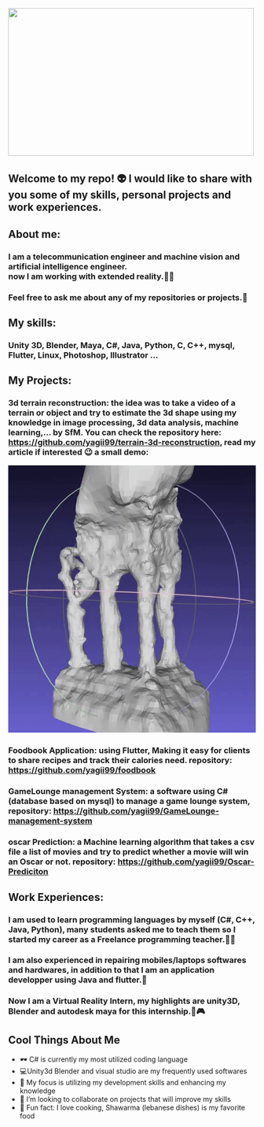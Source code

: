 <img src="https://media.giphy.com/media/MeJgB3yMMwIaHmKD4z/giphy.gif" width="500" height="300" />

## Welcome to my repo! 👽  I would like to share with you some of my skills, personal projects and work experiences.

## About me:
### I am a telecommunication engineer and machine vision and artificial intelligence engineer. <br/> now I am working with extended reality.👨‍💻
### Feel free to ask me about any of my repositories or projects.💬

## My skills:
### Unity 3D, Blender, Maya, C#, Java, Python, C, C++, mysql, Flutter, Linux, Photoshop, Illustrator ...

## My Projects:
### 3d terrain reconstruction: the idea was to take a video of a terrain or object and try to estimate the 3d shape using my knowledge in image processing, 3d data analysis, machine learning,... by SfM. You can check the repository here: https://github.com/yagii99/terrain-3d-reconstruction, read my article if interested 😉 a small demo: 
<img src="https://github.com/yagii99/yagii99/blob/main/assets/reconstruction.gif" />

### Foodbook Application: using Flutter, Making it easy for clients to share recipes and track their calories need. repository: https://github.com/yagii99/foodbook

### GameLounge management System: a software using C# (database based on mysql) to manage a game lounge system, repository: https://github.com/yagii99/GameLounge-management-system
### oscar Prediction: a Machine learning algorithm that takes a csv file a list of movies and try to predict whether a movie will win an Oscar or not. repository: https://github.com/yagii99/Oscar-Prediciton

## Work Experiences:
### I am used to learn programming languages by myself (C#, C++, Java, Python), many students asked me to teach them so I started my career as a **Freelance programming teacher**.👨‍💻
### I am also experienced in **repairing mobiles/laptops softwares and hardwares**, in addition to that I am an **application developper using Java and flutter**.📱
### Now I am a **Virtual Reality Intern**, my highlights are unity3D, Blender and autodesk maya for this internship.🥽🎮

## Cool Things About Me
- 🕶  C# is currently my most utilized coding language
- 💻Unity3d Blender and visual studio are my frequently used softwares
- 🌱 My focus is utilizing my development skills and enhancing my knowledge
- 👯 I’m looking to collaborate on projects that will improve my skills
- 🍗 Fun fact: I love cooking, Shawarma (lebanese dishes) is my favorite food


<!--
**yagii99/yagii99** is a ✨ _special_ ✨ repository because its `README.md` (this file) appears on your GitHub profile.

Here are some ideas to get you started:

- 🔭 I’m currently working on ...
- 🌱 I’m currently learning ...
- 👯 I’m looking to collaborate on ...
- 🤔 I’m looking for help with ...
- 💬 Ask me about ...
- 📫 How to reach me: ...
- 😄 Pronouns: ...
- ⚡ Fun fact: ...
-->
